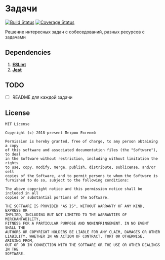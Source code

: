 # Задачи
[![Build Status](https://travis-ci.org/LeMarck/solving-interesting-problems.svg?branch=master)](https://travis-ci.org/LeMarck/solving-interesting-problems)
[![Coverage Status](https://coveralls.io/repos/github/LeMarck/solving-interesting-problems/badge.svg?branch=master)](https://coveralls.io/github/LeMarck/solving-interesting-problems?branch=master)

Решение интересных задач с собеседований, разных ресурсов с задачами

## Dependencies

1. [**ESLint**](https://eslint.org)
2. [**Jest**](https://jestjs.io)

## TODO
- [ ] README для каждой задачи

## License

```
MIT License

Copyright (c) 2018-present Петров Евгений

Permission is hereby granted, free of charge, to any person obtaining a copy
of this software and associated documentation files (the "Software"), to deal
in the Software without restriction, including without limitation the rights
to use, copy, modify, merge, publish, distribute, sublicense, and/or sell
copies of the Software, and to permit persons to whom the Software is
furnished to do so, subject to the following conditions:

The above copyright notice and this permission notice shall be included in all
copies or substantial portions of the Software.

THE SOFTWARE IS PROVIDED "AS IS", WITHOUT WARRANTY OF ANY KIND, EXPRESS OR
IMPLIED, INCLUDING BUT NOT LIMITED TO THE WARRANTIES OF MERCHANTABILITY,
FITNESS FOR A PARTICULAR PURPOSE AND NONINFRINGEMENT. IN NO EVENT SHALL THE
AUTHORS OR COPYRIGHT HOLDERS BE LIABLE FOR ANY CLAIM, DAMAGES OR OTHER
LIABILITY, WHETHER IN AN ACTION OF CONTRACT, TORT OR OTHERWISE, ARISING FROM,
OUT OF OR IN CONNECTION WITH THE SOFTWARE OR THE USE OR OTHER DEALINGS IN THE
SOFTWARE.
```
